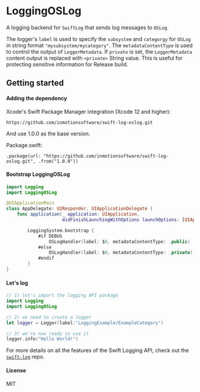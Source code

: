 # LoggingOSLog

A logging backend for `SwiftLog` that sends log messages to `OSLog`.

 The logger's `label` is used to specify the `subsystem` and `categorgy` for `OSLog` in string format `"mysubsystem/mycategory"`. The `metadataContentType` is used to control the output of `LoggerMetadata`. If `private` is set, the `LoggerMetadata` content output is replaced with `<private>` String value. This is useful for protecting sensitive information for Release build.

## Getting started

#### Adding the dependency 

Xcode's Swift Package Manager integration (Xcode 12 and higher):

```
https://github.com/inmotionsoftware/swift-log-oslog.git
```

And use 1.0.0 as the base version. 

Package.swift:

```
.package(url: "https://github.com/inmotionsoftware/swift-log-oslog.git", .from("1.0.0"))
```

#### Bootstrap LoggingOSLog

```swift
import Logging
import LoggingOSLog

@UIApplicationMain
class AppDelegate: UIResponder, UIApplicationDelegate {
    func application(_ application: UIApplication,
                     didFinishLaunchingWithOptions launchOptions: [UIApplication.LaunchOptionsKey: Any]?) -> Bool {

        LoggingSystem.bootstrap {
            #if DEBUG
                OSLogHandler(label: $0, metadataContentType: .public)
            #else
                OSLogHandler(label: $0, metadataContentType: .private)
            #endif
        }
}
```

#### Let's log

```swift
// 1) let's import the logging API package
import Logging
import LoggingOSLog

// 2) we need to create a logger
let logger = Logger(label:"LoggingExample/ExampleCategory")

// 3) we're now ready to use it
logger.info("Hello World!")
```

For more details on all the features of the Swift Logging API, check out the [`swift-log`](https://github.com/apple/swift-log) repo.

#### License

MIT
